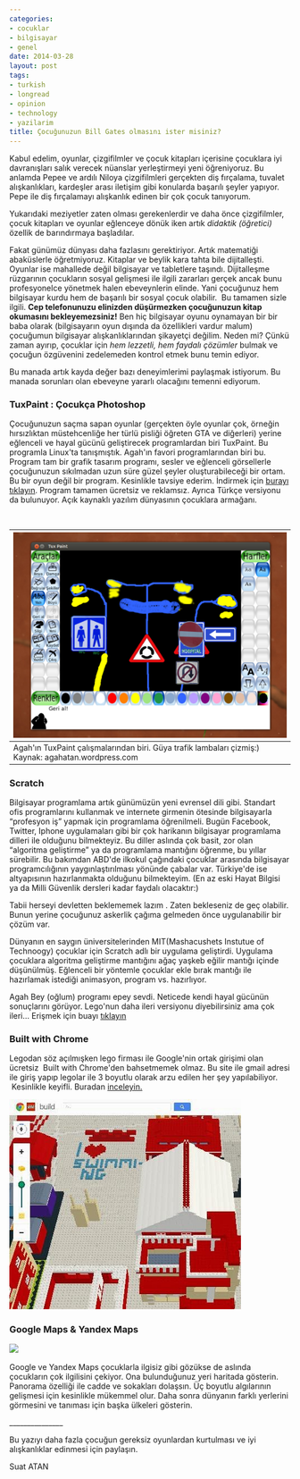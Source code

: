 ```yaml
---
categories:
- cocuklar
- bilgisayar
- genel
date: 2014-03-28
layout: post
tags:
- turkish
- longread
- opinion
- technology
- yazilarim
title: Çocuğunuzun Bill Gates olmasını ister misiniz?
---
```


Kabul edelim, oyunlar, çizgifilmler ve çocuk kitapları içerisine çocuklara iyi davranışları salık verecek nüanslar yerleştirmeyi yeni öğreniyoruz. Bu anlamda Pepee ve ardılı Niloya çizgifilmleri gerçekten diş fırçalama, tuvalet alışkanlıkları, kardeşler arası iletişim gibi konularda başarılı şeyler yapıyor. Pepe ile diş fırçalamayı alışkanlık edinen bir çok çocuk tanıyorum.

Yukarıdaki meziyetler zaten olması gerekenlerdir ve daha önce çizgifilmler, çocuk kitapları ve oyunlar eğlenceye dönük iken artık _didaktik (öğretici)_ özellik de barındırmaya başladılar.

Fakat günümüz dünyası daha fazlasını gerektiriyor. Artık matematiği abaküslerle öğretmiyoruz. Kitaplar ve beylik kara tahta bile dijitalleşti. Oyunlar ise mahallede değil bilgisayar ve tabletlere taşındı. Dijitalleşme rüzgarının çocukların sosyal gelişmesi ile ilgili zararları gerçek ancak bunu profesyonelce yönetmek halen ebeveynlerin elinde. Yani çocuğunuz hem bilgisayar kurdu hem de başarılı bir sosyal çocuk olabilir.  Bu tamamen sizle ilgili. **Cep telefonunuzu elinizden düşürmezken çocuğunuzun kitap okumasını bekleyemezsiniz!** Ben hiç bilgisayar oyunu oynamayan bir bir baba olarak (bilgisayarın oyun dışında da özellikleri vardur malum) çocuğumun bilgisayar alışkanlıklarından şikayetçi değilim. Neden mi? Çünkü zaman ayırıp, çocuklar için _hem lezzetli, hem faydalı çözümler_ bulmak ve çocuğun özgüvenini zedelemeden kontrol etmek bunu temin ediyor.

Bu manada artık kayda değer bazı deneyimlerimi paylaşmak istiyorum. Bu manada sorunları olan ebeveyne yararlı olacağını temenni ediyorum.

### TuxPaint : Çocukça Photoshop

Çocuğunuzun saçma sapan oyunlar (gerçekten öyle oyunlar çok, örneğin hırsızlıktan müstehcenliğe her türlü pisliği öğreten GTA ve diğerleri) yerine eğlenceli ve hayal gücünü geliştirecek programlardan biri TuxPaint. Bu programla Linux'ta tanışmıştık. Agah'ın favori programlarından biri bu. Program tam bir grafik tasarım programı, sesler ve eğlenceli görsellerle çocuğunuzun sıkılmadan uzun süre güzel şeyler oluşturabileceği bir ortam. Bu bir oyun değil bir program. Kesinlikle tavsiye ederim. İndirmek için [burayı tıklayın](http://www.tuxpaint.org/). Program tamamen ücretsiz ve reklamsız. Ayrıca Türkçe versiyonu da bulunuyor. Açık kaynaklı yazılım dünyasının çocuklara armağanı.

 

| [![](/images/ekran-gc3b6rc3bcntc3bcsc3bc-2012-12-02-115845.png)](http://agahatan.files.wordpress.com/2012/12/ekran-gc3b6rc3bcntc3bcsc3bc-2012-12-02-115845.png?w=570) |
| --- |
| Agah'ın TuxPaint çalışmalarından biri. Güya trafik lambaları çizmiş:) Kaynak: agahatan.wordpress.com |  |  |  |  |

### Scratch

Bilgisayar programlama artık günümüzün yeni evrensel dili gibi. Standart ofis programlarını kullanmak ve internete girmenin ötesinde bilgisayarla “profesyon iş” yapmak için programlama öğrenilmeli. Bugün Facebook, Twitter, Iphone uygulamaları gibi bir çok harikanın bilgisayar programlama dilleri ile olduğunu bilmekteyiz. Bu diller aslında çok basit, zor olan “algoritma geliştirme” ya da programlama mantığını öğrenme, bu yıllar sürebilir. Bu bakımdan ABD'de ilkokul çağındaki çocuklar arasında bilgisayar programcılığının yaygınlaştırılması yönünde çabalar var. Türkiye'de ise altyapısının hazırlanmakta olduğunu bilmekteyim. (En az eski Hayat Bilgisi ya da Milli Güvenlik dersleri kadar faydalı olacaktır:)

Tabii herseyi devletten beklememek lazım . Zaten bekleseniz de geç olabilir. Bunun yerine çocuğunuz askerlik çağıma gelmeden önce uygulanabilir bir çözüm var.

Dünyanın en saygın üniversitelerinden MIT(Mashacushets Instutue of Technoogy) çocuklar için Scratch adlı bir uygulama geliştirdi. Uygulama çocuklara algoritma geliştirme mantığını ağaç yaşkeb eğilir mantığı içinde düşünülmüş. Eğlenceli bir yöntemle çocuklar ekle bırak mantığı ile hazırlamak istediği animasyon, program vs. hazırlıyor.

Agah Bey (oğlum) programı epey sevdi. Neticede kendi hayal gücünün sonuçlarını görüyor. Lego'nun daha ileri versiyonu diyebilirsiniz ama çok ileri… Erişmek için buayı [tıklayın](http://scratch.mit.edu/)

### Built with Chrome

Legodan söz açılmışken lego firması ile Google'nin ortak girişimi olan ücretsiz  Built with Chrome'den bahsetmemek olmaz. Bu site ile gmail adresi ile giriş yapıp legolar ile 3 boyutlu olarak arzu edilen her şey yapılabiliyor.  Kesinlikle keyifli. Buradan [inceleyin.](http://inceleyin./)

[![](/images/d910c-leog.jpg)](https://suatatan.wordpress.com/wp-content/uploads/2014/03/d910c-leog.jpg)

### Google Maps & Yandex Maps

[![](/images/04_pano.png)](http://yardim.yandex.com.tr/maps/image/04_pano.png)

Google ve Yandex Maps çocuklarla ilgisiz gibi gözükse de aslında çocukların çok ilgilisini çekiyor. Ona bulunduğunuz yeri haritada gösterin. Panorama özelliği ile cadde ve sokakları dolaşsın. Üç boyutlu algılarının gelişmesi için kesinlikle mükemmel olur. Daha sonra dünyanın farklı yerlerini görmesini ve tanıması için başka ülkeleri gösterin.

\_\_\_\_\_\_\_\_\_\_\_\_\_\_\_

Bu yazıyı daha fazla çocuğun gereksiz oyunlardan kurtulması ve iyi alışkanlıklar edinmesi için paylaşın.

Suat ATAN
